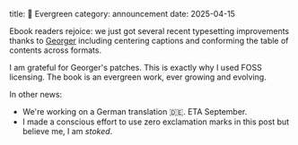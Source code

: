 title: 🌲 Evergreen
category: announcement
date: 2025-04-15

Ebook readers rejoice: we just got several recent typesetting improvements thanks to [Georger](https://github.com/georgeraraujo) including centering captions and conforming the table of contents across formats.

I am grateful for Georger's patches.
This is exactly why I used FOSS licensing.
The book is an evergreen work, ever growing and evolving.

In other news:

* We're working on a German translation 🇩🇪. ETA September.
* I made a conscious effort to use zero exclamation marks in this post but believe me, I am _stoked_.
